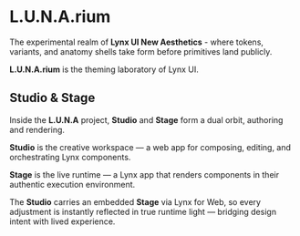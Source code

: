 # L.U.N.A.rium

The experimental realm of **Lynx UI New Aesthetics** - where tokens, variants, and anatomy shells take form before primitives land publicly.

**L.U.N.A.rium** is the theming laboratory of Lynx UI.

## Studio & Stage

Inside the **L.U.N.A** project, **Studio** and **Stage** form a dual orbit, authoring and rendering.

**Studio** is the creative workspace — a web app for composing, editing, and orchestrating Lynx components.

**Stage** is the live runtime — a Lynx app that renders components in their authentic execution environment.

The **Studio** carries an embedded **Stage** via Lynx for Web, so every adjustment is instantly reflected in true runtime light — bridging design intent with lived experience.
